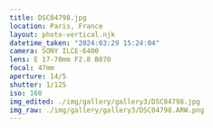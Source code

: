 ```yaml
---
title: DSC04798.jpg
location: Paris, France
layout: photo-vertical.njk
datetime_taken: "2024:03:29 15:24:04"
camera: SONY ILCE-6400
lens: E 17-70mm F2.8 B070
focal: 47mm
aperture: 14/5
shutter: 1/125
iso: 160
img_edited: ./img/gallery/gallery3/DSC04798.jpg
img_raw: ./img/gallery/gallery3/DSC04798.ARW.png
---
```

